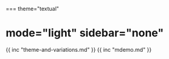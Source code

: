 ===
theme="textual"

mode="light"
sidebar="none"
===
{{ inc "theme-and-variations.md" }}
{{ inc "mdemo.md" }}
